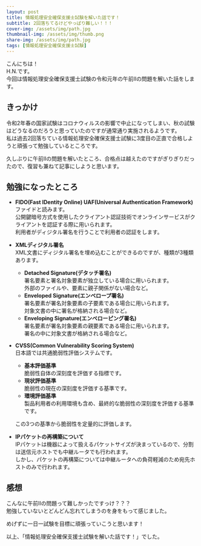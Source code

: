 ```yaml
---
layout: post
title: 情報処理安全確保支援士試験を解いた話です！
subtitle: 2回落ちてるけどやっぱり難しい！！！
cover-img: /assets/img/path.jpg
thumbnail-img: /assets/img/thumb.png
share-img: /assets/img/path.jpg
tags: [情報処理安全確保支援士試験]
---
```


こんにちは！  
H.N.です。  
今回は情報処理安全確保支援士試験の令和元年の午前IIの問題を解いた話をします。

## きっかけ
令和2年春の国家試験はコロナウィルスの影響で中止になってしまい、秋の試験はどうなるのだろうと思っていたのですが通常通り実施されるようです。  
私は過去2回落ちている情報処理安全確保支援士試験に3度目の正直で合格しようと頑張って勉強しているところです。

久しぶりに午前IIの問題を解いたところ、合格点は越えたのですがぎりぎりだったので、復習も兼ねて記事にしようと思います。

## 勉強になったところ
* **FIDO(Fast IDentity Online) UAF(Universal Authentication Framework)**  
ファイドと読みます。  
公開鍵暗号方式を使用したクライアント認証技術でオンラインサービスがクライアントを認証する際に用いられます。  
利用者がディジタル署名を行うことで利用者の認証をします。

* **XMLディジタル署名**  
XML文書にディジタル署名を埋め込むことができるのですが、種類が3種類あります。
  * **Detached Signature(デタッチ署名)**  
  署名要素と署名対象要素が独立している場合に用いられます。  
  外部のファイルや、要素に親子関係がない場合など。
  * **Enveloped Signature(エンベロープ署名)**  
  署名要素が署名対象要素の子要素である場合に用いられます。  
  対象文書の中に署名が格納される場合など。
  * **Enveloping Signature(エンベローピング署名)**  
  署名要素が署名対象要素の親要素である場合に用いられます。  
  署名の中に対象文書が格納される場合など。

* **CVSS(Common Vulnerability Scoring System)**  
日本語では共通脆弱性評価システムです。  
  * **基本評価基準**  
  脆弱性自体の深刻度を評価する指標です。
  * **現状評価基準**  
  脆弱性の現在の深刻度を評価する基準です。
  * **環境評価基準**  
  製品利用者の利用環境も含め、最終的な脆弱性の深刻度を評価する基準です。
  
  この3つの基準から脆弱性を定量的に評価します。

* **IPパケットの再構築について**  
IPパケットは機器によって扱えるパケットサイズが決まっているので、分割は送信元ホストでも中継ルータでも行われます。  
しかし、パケットの再構築については中継ルータへの負荷軽減のため宛先ホストのみで行われます。

## 感想
こんなに午前IIの問題って難しかったですっけ？？？  
勉強していないとどんどん忘れてしまうのを身をもって感じました。

めげずに一日一試験を目標に頑張っていこうと思います！

以上、「情報処理安全確保支援士試験を解いた話です！」でした。

